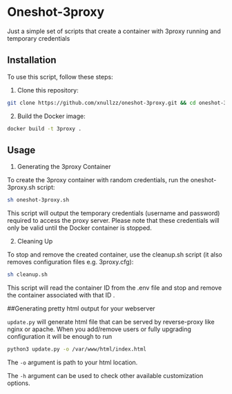 # Oneshot-3proxy

Just a simple set of scripts that create a container with 3proxy running and temporary credentials

## Installation

To use this script, follow these steps:

1.  Clone this repository:

```bash
git clone https://github.com/xnullzz/oneshot-3proxy.git && cd oneshot-3proxy
```

2. Build the Docker image:

```bash
docker build -t 3proxy .
```

## Usage

1. Generating the 3proxy Container

To create the 3proxy container with random credentials, run the oneshot-3proxy.sh script:

```bash
sh oneshot-3proxy.sh
```

This script will output the temporary credentials (username and password) required to access the proxy server. Please note that these credentials will only be valid until the Docker container is stopped.

2. Cleaning Up

To stop and remove the created container, use the cleanup.sh script (it also removes configuration files e.g. 3proxy.cfg):

```bash
sh cleanup.sh
```

This script will read the container ID from the .env file and stop and remove the container associated with that ID
.

##Generating pretty html output for your webserver

`update.py` will generate html file that can be served by reverse-proxy like nginx or apache. When you add/remove users or fully upgrading configuration it will be enough to run

```bash
python3 update.py -o /var/www/html/index.html
```

The `-o` argument is path to your html location. 

The `-h` argument can be used to check other available customization options. 

